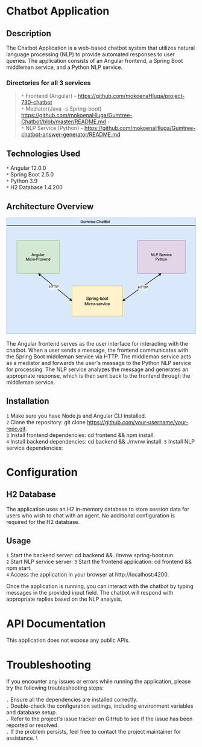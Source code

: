 # Chatbot Application

## Description

The Chatbot Application is a web-based chatbot system that utilizes natural language processing (NLP) to provide automated responses to user queries. The application consists of an Angular frontend, a Spring Boot middleman service, and a Python NLP service.

### Directories for all 3 services 
>`*` Frontend (Angular) - https://github.com/mokoenaHluga/project-730-chatbot \
> `*` Mediator(Java -s Spring-boot)  https://github.com/mokoenaHluga/Gumtree-Chatbot/blob/master/README.md -\
> `*` NLP Service (Python) -	https://github.com/mokoenaHluga/Gumtree-chatbot-answer-generator/README.md
## Technologies Used

`*` Angular 12.0.0\
`*` Spring Boot 2.5.0\
`*` Python 3.9\
`*` H2 Database 1.4.200

## Architecture Overview
![Chatbot Architecture](src/assets/images/chatbot-architecture.png)

The Angular frontend serves as the user interface for interacting with the chatbot. When a user sends a message, the frontend communicates with the Spring Boot middleman service via HTTP. The middleman service acts as a mediator and forwards the user's message to the Python NLP service for processing. The NLP service analyzes the message and generates an appropriate response, which is then sent back to the frontend through the middleman service.

## Installation

`1` Make sure you have Node.js and Angular CLI installed.\
`2` Clone the repository: git clone https://github.com/your-username/your-repo.git. \
`3` Install frontend dependencies: cd frontend && npm install. \
`4` Install backend dependencies: cd backend && ./mvnw install.
`5` Install NLP service dependencies: 

# Configuration

## H2 Database
The application uses an H2 in-memory database to store session data for users who wish to chat with an agent. No additional configuration is required for the H2 database.

## Usage

 `1` Start the backend server: cd backend && ./mvnw spring-boot:run. \
 `2` Start NLP service server: 
 `3` Start the frontend application: cd frontend && npm start. \
 `4` Access the application in your browser at http://localhost:4200. 

Once the application is running, you can interact with the chatbot by typing messages in the provided input field. The chatbot will respond with appropriate replies based on the NLP analysis.

# API Documentation

This application does not expose any public APIs.

# Troubleshooting

If you encounter any issues or errors while running the application, please try the following troubleshooting steps:

`.` Ensure all the dependencies are installed correctly. \
`.` Double-check the configuration settings, including environment variables and database setup. \
`.` Refer to the project's issue tracker on GitHub to see if the issue has been reported or resolved. \
`.` If the problem persists, feel free to contact the project maintainer for assistance. \
